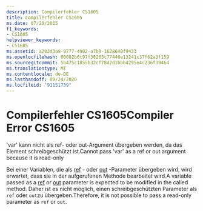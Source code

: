 ```yaml
---
description: Compilerfehler CS1605
title: Compilerfehler CS1605
ms.date: 07/20/2015
f1_keywords:
- CS1605
helpviewer_keywords:
- CS1605
ms.assetid: a202d3a9-9777-4902-a7b9-1628640f9433
ms.openlocfilehash: 00082b6c97f38265c77446e13241c37f62a3f159
ms.sourcegitcommit: 5b475c1855b32cf78d2d1bbb4295e4c236f39464
ms.translationtype: MT
ms.contentlocale: de-DE
ms.lasthandoff: 09/24/2020
ms.locfileid: "91151739"
---
```

# <a name="compiler-error-cs1605"></a><span data-ttu-id="1c622-103">Compilerfehler CS1605</span><span class="sxs-lookup"><span data-stu-id="1c622-103">Compiler Error CS1605</span></span>

<span data-ttu-id="1c622-104">'var' kann nicht als ref- oder out-Argument übergeben werden, da das Element schreibgeschützt ist.</span><span class="sxs-lookup"><span data-stu-id="1c622-104">Cannot pass 'var' as a ref or out argument because it is read-only</span></span>  
  
 <span data-ttu-id="1c622-105">Bei einer Variablen, die als [ref](../language-reference/keywords/ref.md) - oder [out](../language-reference/keywords/out-parameter-modifier.md) -Parameter übergeben wird, wird erwartet, dass sie in der aufgerufenen Methode bearbeitet wird.</span><span class="sxs-lookup"><span data-stu-id="1c622-105">A variable passed as a [ref](../language-reference/keywords/ref.md) or [out](../language-reference/keywords/out-parameter-modifier.md) parameter is expected to be modified in the called method.</span></span> <span data-ttu-id="1c622-106">Daher ist es nicht möglich, einen schreibgeschützten Parameter als `ref` oder `out`zu übergeben.</span><span class="sxs-lookup"><span data-stu-id="1c622-106">Therefore, it is not possible to pass a read-only parameter as `ref` or `out`.</span></span>
